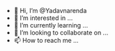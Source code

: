 - 👋 Hi, I’m @Yadavnarenda
- 👀 I’m interested in ...
- 🌱 I’m currently learning ...
- 💞️ I’m looking to collaborate on ...
- 📫 How to reach me ...

<!---
Yadavnarenda/Yadavnarenda is a ✨ special ✨ repository because its `README.md` (this file) appears on your GitHub profile.
You can click the Preview link to take a look at your changes.
--->
